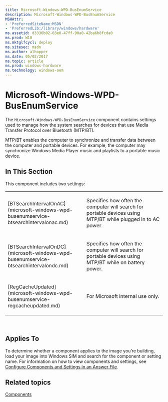```yaml
---
title: Microsoft-Windows-WPD-BusEnumService
description: Microsoft-Windows-WPD-BusEnumService
MSHAttr:
- 'PreferredSiteName:MSDN'
- 'PreferredLib:/library/windows/hardware'
ms.assetid: d3336b02-03e0-47ff-90a0-42ba6b8fcda0
ms.prod: W10
ms.mktglfcycl: deploy
ms.sitesec: msdn
ms.author: alhopper
ms.date: 05/02/2017
ms.topic: article
ms.prod: windows-hardware
ms.technology: windows-oem
---
```


# Microsoft-Windows-WPD-BusEnumService


The `Microsoft-Windows-WPD-BusEnumService` component contains settings used to manage how the system searches for devices that use Media Transfer Protocol over Bluetooth (MTP/BT).

MTP/BT enables the computer to synchronize and transfer data between the computer and portable devices. For example, the computer may synchronize Windows Media Player music and playlists to a portable music device.

## In This Section


This component includes two settings:

<table>
<colgroup>
<col width="50%" />
<col width="50%" />
</colgroup>
<tbody>
<tr class="odd">
<td><p>[BTSearchIntervalOnAC](microsoft-windows-wpd-busenumservice-btsearchintervalonac.md)</p></td>
<td><p>Specifies how often the computer will search for portable devices using MTP/BT while plugged in to AC power.</p></td>
</tr>
<tr class="even">
<td><p>[BTSearchIntervalOnDC](microsoft-windows-wpd-busenumservice-btsearchintervalondc.md)</p></td>
<td><p>Specifies how often the computer will search for portable devices using MTP/BT while on battery power.</p></td>
</tr>
<tr class="odd">
<td><p>[RegCacheUpdated](microsoft-windows-wpd-busenumservice-regcacheupdated.md)</p></td>
<td><p>For Microsoft internal use only.</p></td>
</tr>
</tbody>
</table>

 

## Applies To


To determine whether a component applies to the image you’re building, load your image into Windows SIM and search for the component or setting name. For information on how to view components and settings, see [Configure Components and Settings in an Answer File](https://msdn.microsoft.com/library/windows/hardware/dn915078).

## Related topics


[Components](components-b-unattend.md)

 

 







